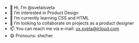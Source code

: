 - 👋 Hi, I’m @svetaisveta
- 👀 I’m interested in Product Design
- 🌱 I’m currently learning CSS and HTML
- 💞️ I’m looking to collaborate on projects as a product designer
- 📫 You can reach me via e-mail: ux.sveta@icloud.com
- 😄 Pronouns: she/her

<!---
svetaisveta/svetaisveta is a ✨ special ✨ repository because its `README.md` (this file) appears on your GitHub profile.
You can click the Preview link to take a look at your changes.
--->
